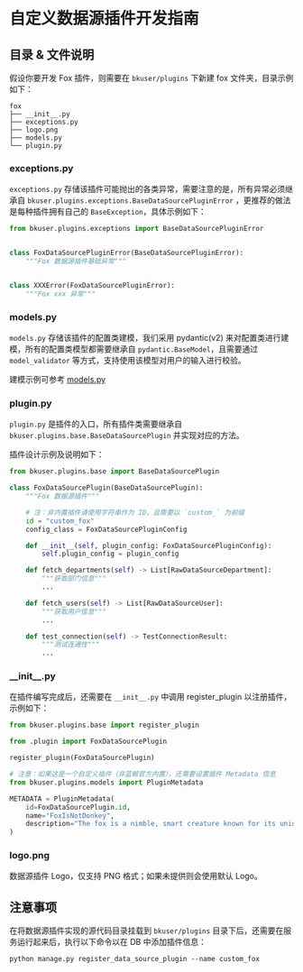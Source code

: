 # 自定义数据源插件开发指南

## 目录 & 文件说明

假设你要开发 Fox 插件，则需要在 `bkuser/plugins` 下新建 fox 文件夹，目录示例如下：

```
fox
├── __init__.py
├── exceptions.py
├── logo.png
├── models.py
└── plugin.py
```

### exceptions.py

`exceptions.py`
存储该插件可能抛出的各类异常，需要注意的是，所有异常必须继承自 `bkuser.plugins.exceptions.BaseDataSourcePluginError`
，更推荐的做法是每种插件拥有自己的 `BaseException`，具体示例如下：

```python
from bkuser.plugins.exceptions import BaseDataSourcePluginError


class FoxDataSourcePluginError(BaseDataSourcePluginError):
    """Fox 数据源插件基础异常"""


class XXXError(FoxDataSourcePluginError):
    """Fox xxx 异常"""
```

### models.py

`models.py` 存储该插件的配置类建模，我们采用 pydantic(v2)
来对配置类进行建模，所有的配置类模型都需要继承自 `pydantic.BaseModel`，且需要通过 `model_validator` 等方式，支持使用该模型对用户的输入进行校验。

建模示例可参考 [models.py](./local/models.py)

### plugin.py

`plugin.py` 是插件的入口，所有插件类需要继承自 `bkuser.plugins.base.BaseDataSourcePlugin` 并实现对应的方法。

插件设计示例及说明如下：

```python
from bkuser.plugins.base import BaseDataSourcePlugin

class FoxDataSourcePlugin(BaseDataSourcePlugin):
    """Fox 数据源插件"""

    # 注：非内置插件请使用字符串作为 ID，且需要以 `custom_` 为前缀
    id = "custom_fox"
    config_class = FoxDataSourcePluginConfig

    def __init__(self, plugin_config: FoxDataSourcePluginConfig):
        self.plugin_config = plugin_config

    def fetch_departments(self) -> List[RawDataSourceDepartment]:
        """获取部门信息"""
        ...

    def fetch_users(self) -> List[RawDataSourceUser]:
        """获取用户信息"""
        ...

    def test_connection(self) -> TestConnectionResult:
        """测试连通性"""
        ...
```

### \_\_init\_\_.py

在插件编写完成后，还需要在 `__init__.py` 中调用 register_plugin 以注册插件，示例如下：

```python
from bkuser.plugins.base import register_plugin

from .plugin import FoxDataSourcePlugin

register_plugin(FoxDataSourcePlugin)

# 注意：如果这是一个自定义插件（非蓝鲸官方内置），还需要设置插件 Metadata 信息
from bkuser.plugins.models import PluginMetadata

METADATA = PluginMetadata(
    id=FoxDataSourcePlugin.id,
    name="FoxIsNotDonkey",
    description="The fox is a nimble, smart creature known for its unique red-brown fur and bushy tail."
)
```

### logo.png

数据源插件 Logo，仅支持 PNG 格式；如果未提供则会使用默认 Logo。

## 注意事项

在将数据源插件实现的源代码目录挂载到 `bkuser/plugins` 目录下后，还需要在服务运行起来后，执行以下命令以在 DB 中添加插件信息：

```shell
python manage.py register_data_source_plugin --name custom_fox
```
